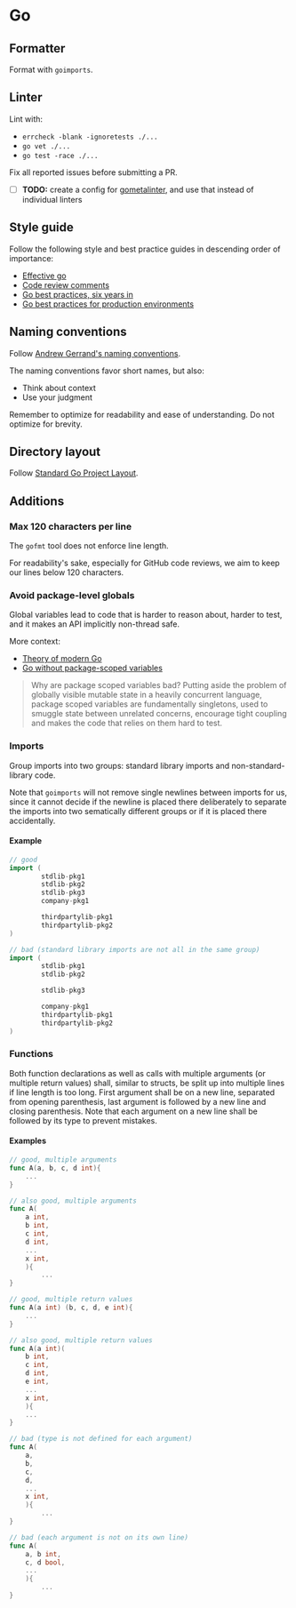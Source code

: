 # Go

## Formatter

Format with `goimports`.

## Linter

Lint with:

* `errcheck -blank -ignoretests ./...`
* `go vet ./...`
* `go test -race ./...`

Fix all reported issues before submitting a PR.

* [ ] **TODO:** create a config for [gometalinter][gometalinter], and use that instead of individual linters

## Style guide

Follow the following style and best practice guides in descending order of
importance:

* [Effective go](https://golang.org/doc/effective_go.html)
* [Code review comments](https://github.com/golang/go/wiki/codereviewcomments)
* [Go best practices, six years in](http://peter.bourgon.org/go-best-practices-2016/)
* [Go best practices for production environments](http://peter.bourgon.org/go-in-production/)

## Naming conventions

Follow [Andrew Gerrand's naming
conventions](https://talks.golang.org/2014/names.slide).

The naming conventions favor short names, but also:

* Think about context
* Use your judgment

Remember to optimize for readability and ease of understanding. Do not
optimize for brevity.

## Directory layout

Follow [Standard Go Project Layout](https://github.com/golang-standards/project-layout).

## Additions

### Max 120 characters per line

The `gofmt` tool does not enforce line length.

For readability's sake, especially for GitHub code reviews, we aim to keep
our lines below 120 characters.

### Avoid package-level globals

Global variables lead to code that is harder to reason about, harder to
test, and it makes an API implicitly non-thread safe.

More context:

* [Theory of modern Go](https://peter.bourgon.org/blog/2017/06/09/theory-of-modern-go.html)
* [Go without package-scoped variables](https://dave.cheney.net/2017/06/11/go-without-package-scoped-variables)

> Why are package scoped variables bad? Putting aside the problem of
> globally visible mutable state in a heavily concurrent language, package
> scoped variables are fundamentally singletons, used to smuggle state
> between unrelated concerns, encourage tight coupling and makes the code
> that relies on them hard to test.

### Imports

Group imports into two groups: standard library imports and
non-standard-library code.

Note that `goimports` will not remove single newlines between imports
for us, since it cannot decide if the newline is placed there
deliberately to separate the imports into two sematically different
groups or if it is placed there accidentally.

#### Example

```go
// good
import (
        stdlib-pkg1
        stdlib-pkg2
        stdlib-pkg3
        company-pkg1

        thirdpartylib-pkg1
        thirdpartylib-pkg2
)

// bad (standard library imports are not all in the same group)
import (
        stdlib-pkg1
        stdlib-pkg2

        stdlib-pkg3

        company-pkg1
        thirdpartylib-pkg1
        thirdpartylib-pkg2
)
```

[gometalinter]: https://github.com/alecthomas/gometalinter
[effective-go]: https://golang.org/doc/effective_go.html
[naming-conventions]: https://talks.golang.org/2014/names.slide#1

### Functions

Both function declarations as well as calls with multiple arguments (or
multiple return values) shall, similar to structs, be split up into multiple
lines if line length is too long. First argument shall be on a new line,
separated from opening parenthesis, last argument is followed by a new line and
closing parenthesis. Note that each argument on a new line shall be followed by
its type to prevent mistakes.

#### Examples

```go
// good, multiple arguments
func A(a, b, c, d int){
    ...
}

// also good, multiple arguments
func A(
    a int,
    b int,
    c int,
    d int,
    ...
    x int,
    ){
        ...
}

// good, multiple return values
func A(a int) (b, c, d, e int){
    ...
}

// also good, multiple return values
func A(a int)(
    b int,
    c int,
    d int,
    e int,
    ...
    x int,
    ){
    ...
}

// bad (type is not defined for each argument)
func A(
    a,
    b,
    c,
    d,
    ...
    x int,
    ){
        ...
}

// bad (each argument is not on its own line)
func A(
    a, b int,
    c, d bool,
    ...
    ){
        ...
}
```
